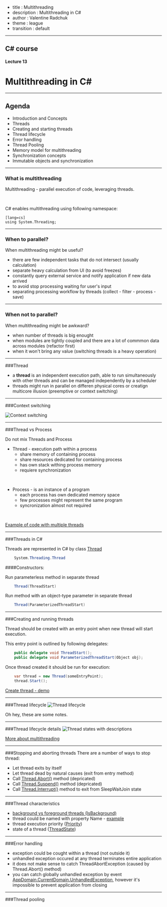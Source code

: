 - title : Multithreading
- description : Multithreading in C#
- author : Valentine Radchuk
- theme : league
- transition : default

***

## C# course
#### Lecture 13
# Multithreading in C#

***

## Agenda
- Introduction and Concepts 
- Threads
- Creating and starting threads
- Thread lifecycle
- Error handling
- Thread Pooling
- Memory model for multithreading
- Synchronization concepts
- Immutable objects and synchronization

***

### What is multithreading

Multithreading - parallel execution of code, leveraging threads.

<br/>

C# enables multithreading using following namespace:

	[lang=cs]
	using System.Threading; 

---
### When to parallel?

When multithreading might be useful?

- there are few independent tasks that do not intersect (usually calculation)
- separate heavy calculation from UI (to avoid freezes)
- constantly query external service and notify application if new data arrived
- to avoid stop processing waiting for user's input
- separating processing workflow by threads (collect - filter - process - save)

---
### When not to parallel?

When multithreading might be awkward?

- when number of threads is big enought
- when modules are tightly coupled and there are a lot of commmon data across modules (refactor first)
- when it won't bring any value (switching threads is a heavy operation)

***
###Thread

- a **thread** is an independent execution path, able to run simultaneously with other threads and can be managed independently by a scheduler
- threads might run in parallel on differen physical cores or creatign multicore illusion (preemptive or context switching)

---
###Context switching

![Context switching](images/Context_switching.png)

---
###Thread vs Process

Do not mix Threads and Process

- Thread - execution path within a process
	- share memory of containing process
	- share resources dedicated for containing process
	- has own stack withing process memory
	- requiere synchronization

<br/>

- Process - is an instance of a program
	- each process has own dedicated memory space
	- few processes might represent the same program
	- syncronization almost not required

<br />

<a href="https://dotnetfiddle.net/zDZ1V2">Example of code with multiple threads</a>

***
###Threads in C#

Threads are represented in C# by class <a href="https://msdn.microsoft.com/en-us/library/system.threading.thread%28v=vs.110%29.aspx">Thread</a>

```cs
	System.Threading.Thread
```
####Constructors:

Run parameterless method in separate thread

```cs
	Thread(ThreadStart)
```

Run method with an object-type parameter in separate thread

```cs
	Thread(ParameterizedThreadStart)
```

---
###Creating and running threads

Thread should be created with an entry point when new thread will start execution.

This entry point is outlined by following delegates:

```cs
	public delegate void ThreadStart();
	public delegate void ParameterizedThreadStart(Object obj);
```

Once thread created it should be run for execution:


```cs
	var thread = new Thread(someEntryPoint);
	thread.Start(); 	
```

<a href="https://dotnetfiddle.net/zDZ1V2">Create thread - demo</a>

***
###Thread lifecycle
![Thread lifecycle](images/threadStates.png)

  <aside class="notes">
        Oh hey, these are some notes.
  </aside>

---
###Thread lifecycle details
![Thread states with descriptions](images\threadStates_details.png)

<a href="http://www.codeproject.com/Articles/26675/Beginner-s-Guide-to-Threading-in-NET-Part-of-n">More about multithreading</a>

***
###Stopping and aborting threads
There are a number of ways to stop thread:

- Let thread exits by itself
- Let thread dead by natural causes (exit from entry method)
- Call <a href="https://msdn.microsoft.com/ru-ru/library/ty8d3wta(v=vs.110).aspx">Thread.Abort()</a> method (depricated)
- Call <a href="https://msdn.microsoft.com/ru-ru/library/system.threading.thread.suspend(v=vs.110).aspx">Thread.Suspend()</a> method (depricated)
- Call <a href="https://msdn.microsoft.com/ru-ru/library/system.threading.thread.interrupt(v=vs.110).aspx">Thread.Interrupt()</a> method to exit from SleepWaitJoin state

***
###Thread characteristics

- <a href="http://www.c-sharpcorner.com/uploadfile/40e97e/what-is-foreground-or-background-thread/">background vs foreground threads (IsBackground)</a>
- thread could be named with property Name - <a href="http://www.codeproject.com/KB/cs/MasteringInDebugging/debug43_small.png">example</a>
- thread execution priority (<a href="https://msdn.microsoft.com/ru-ru/library/system.threading.thread.priority(v=vs.110).aspx">Priority</a>)
- state of a thread (<a href="https://msdn.microsoft.com/ru-ru/library/system.threading.thread.threadstate(v=vs.110).aspx">ThreadState</a>)

***
###Error handling

- exception could be cought within a thread (not outside it)
- unhandled exception occured at any thread terminates entire application
- it does not make sense to catch ThreadAbortException (caused by Thread.Abort() method)
- you can catch globally unhandled exception by event <a href="https://msdn.microsoft.com/en-us/library/system.appdomain.unhandledexception%28v=vs.110%29.aspx">AppDomain.CurrentDomain.UnhandledException</a>, however it's impossible to prevent application from closing

***
###Thread pooling
